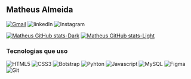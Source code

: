 ## Matheus Almeida

[![Gmail](https://img.shields.io/badge/Gmail-D14836?style=for-the-badge&logo=gmail&logoColor=white)](mailto:matheusdavi31@gmail.com)
![linkedIn](    https://img.shields.io/badge/LinkedIn-0077B5?style=for-the-badge&logo=linkedin&logoColor=white)
![Instagram](https://img.shields.io/badge/Instagram-E4405F?style=for-the-badge&logo=instagram&logoColor=white)

[![Matheus GitHub stats-Dark](https://github-readme-stats.vercel.app/api?username=MatheusAlmd&show_icons=true&theme=dark#gh-dark-mode-only)](https://github.com/anuraghazra/github-readme-stats#gh-dark-mode-only)
[![Matheus GitHub stats-Light](https://github-readme-stats.vercel.app/api?username=MatheusAlmd&show_icons=true&theme=default#gh-light-mode-only)](https://github.com/anuraghazra/github-readme-stats#gh-light-mode-only)


### Tecnologias que uso

![HTML5](https://img.shields.io/badge/HTML5-E34F26?style=for-the-badge&logo=html5&logoColor=white)
![CSS3](    https://img.shields.io/badge/CSS3-1572B6?style=for-the-badge&logo=css3&logoColor=white)
![Botstrap](https://img.shields.io/badge/Bootstrap-563D7C?style=for-the-badge&logo=bootstrap&logoColor=white)
![Pyhton](    https://img.shields.io/badge/Python-3776AB?style=for-the-badge&logo=python&logoColor=white)
![Javascript](https://img.shields.io/badge/JavaScript-F7DF1E?style=for-the-badge&logo=javascript&logoColor=black)
![MySQL](https://img.shields.io/badge/MySQL-005C84?style=for-the-badge&logo=mysql&logoColor=white)
![Figma](https://img.shields.io/badge/Figma-F24E1E?style=for-the-badge&logo=figma&logoColor=white)
![Git](https://img.shields.io/badge/GIT-E44C30?style=for-the-badge&logo=git&logoColor=white)
